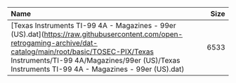 |Name|Size|
|:---|---:|
|[Texas Instruments TI-99 4A - Magazines - 99er (US).dat](https://raw.githubusercontent.com/open-retrogaming-archive/dat-catalog/main/root/basic/TOSEC-PIX/Texas Instruments/TI-99 4A/Magazines/99er (US)/Texas Instruments TI-99 4A - Magazines - 99er (US).dat)|6533|
